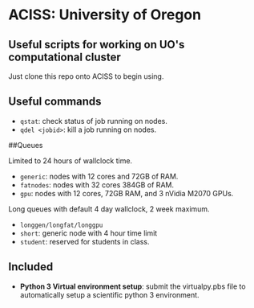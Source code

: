 # ACISS: University of Oregon
## Useful scripts for working on UO's computational cluster


Just clone this repo onto ACISS to begin using. 

## Useful commands

- `qstat`: check status of job running on nodes.
- `qdel <jobid>`: kill a job running on nodes.


##Queues 

Limited to 24 hours of wallclock time.

- `generic`: nodes with 12 cores and 72GB of RAM. 
- `fatnodes`: nodes with 32 cores 384GB of RAM.
- `gpu`: nodes with 12 cores, 72GB RAM, and 3 nVidia M2070 GPUs.

Long queues with default 4 day wallclock, 2 week maximum.

- `longgen/longfat/longgpu`
- `short`: generic node with 4 hour time limit
- `student`: reserved for students in class.

## Included

- **Python 3 Virtual environment setup**: submit the virtualpy.pbs file to automatically setup a scientific python 3 environment.